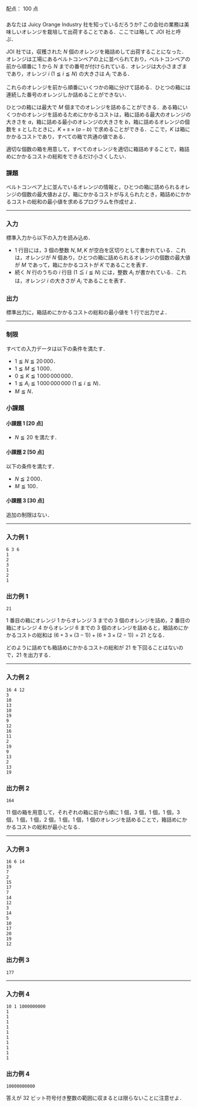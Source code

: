 配点： $100$ 点

###
あなたは Juicy Orange Industry 社を知っているだろうか? この会社の業務は美味しいオレンジを栽培して出荷することである．ここでは略して JOI 社と呼ぶ．

JOI 社では，収穫された $N$ 個のオレンジを箱詰めして出荷することになった．オレンジは工場にあるベルトコンベアの上に並べられており，ベルトコンベアの前から順番に $1$ から $N$ までの番号が付けられている．オレンジは大小さまざまであり，オレンジ $i$ ($1 \leqq i \leqq N$) の大きさは $A_i$ である．

これらのオレンジを前から順番にいくつかの箱に分けて詰める．ひとつの箱には連続した番号のオレンジしか詰めることができない．

ひとつの箱には最大で $M$ 個までのオレンジを詰めることができる．ある箱にいくつかのオレンジを詰めるためにかかるコストは，箱に詰める最大のオレンジの大きさを $a$，箱に詰める最小のオレンジの大きさを $b$，箱に詰めるオレンジの個数を $s$ としたときに，$K + s \times (a - b)$ で求めることができる．ここで，$K$ は箱にかかるコストであり，すべての箱で共通の値である．

適切な個数の箱を用意して，すべてのオレンジを適切に箱詰めすることで，箱詰めにかかるコストの総和をできるだけ小さくしたい．

### 課題
ベルトコンベア上に並んでいるオレンジの情報と，ひとつの箱に詰められるオレンジの個数の最大値および，箱にかかるコストが与えられたとき，箱詰めにかかるコストの総和の最小値を求めるプログラムを作成せよ．

---

### 入力
標準入力から以下の入力を読み込め．

- $1$ 行目には，$3$ 個の整数 $N, M, K$ が空白を区切りとして書かれている．これは，オレンジが $N$ 個あり，ひとつの箱に詰められるオレンジの個数の最大値が $M$ であって，箱にかかるコストが $K$ であることを表す．
- 続く $N$ 行のうちの $i$ 行目 ($1 \leqq i \leqq N$) には，整数 $A_i$ が書かれている．これは，オレンジ $i$ の大きさが $A_i$ であることを表す．

### 出力
標準出力に，箱詰めにかかるコストの総和の最小値を $1$ 行で出力せよ．

---

### 制限
すべての入力データは以下の条件を満たす．

- $1 \leqq N \leqq 20\,000$．
- $1 \leqq M \leqq 1\,000$．
- $0 \leqq K \leqq 1\,000\,000\,000$．
- $1 \leqq A_i \leqq 1\,000\,000\,000$ ($1 \leqq i \leqq N$)．
- $M \leqq N$．

### 小課題
#### 小課題 1 [20 点]
- $N \leqq 20$ を満たす．

#### 小課題 2 [50 点]
以下の条件を満たす．

- $N \leqq 2\,000$．
- $M \leqq 100$．

#### 小課題 3 [30 点]
追加の制限はない．

---

### 入力例 1
~~~
6 3 6
1
2
3
1
2
1
~~~

### 出力例 1
~~~
21
~~~

$1$ 番目の箱にオレンジ $1$ からオレンジ $3$ までの $3$ 個のオレンジを詰め，$2$ 番目の箱にオレンジ $4$ からオレンジ $6$ までの $3$ 個のオレンジを詰めると，箱詰めにかかるコストの総和は $(6 + 3 \times (3 - 1)) + (6 + 3 \times (2 - 1)) = 21$ となる．

どのように詰めても箱詰めにかかるコストの総和が $21$ を下回ることはないので，$21$ を出力する．

---

### 入力例 2
~~~
16 4 12
3
10
13
10
19
9
12
16
11
2
19
9
13
2
13
19
~~~

### 出力例 2
~~~
164
~~~

$11$ 個の箱を用意して，それぞれの箱に前から順に $1$ 個，$3$ 個，$1$ 個，$1$ 個，$3$ 個，$1$ 個，$1$ 個，$2$ 個，$1$ 個，$1$ 個，$1$ 個のオレンジを詰めることで，箱詰めにかかるコストの総和が最小となる．

---

### 入力例 3
~~~
16 6 14
19
7
2
15
17
7
14
12
3
14
5
10
17
20
19
12
~~~

### 出力例 3
~~~
177
~~~

---

### 入力例 4
~~~
10 1 1000000000
1
1
1
1
1
1
1
1
1
1
~~~

### 出力例 4
~~~
10000000000
~~~

答えが $32$ ビット符号付き整数の範囲に収まるとは限らないことに注意せよ．

